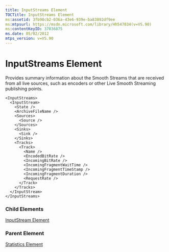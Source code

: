 ```yaml
---
title: InputStreams Element
TOCTitle: InputStreams Element
ms:assetid: 3fb98cb2-036a-43e6-939e-ba83892df9ee
ms:mtpsurl: https://msdn.microsoft.com/library/Hh547034(v=VS.90)
ms:contentKeyID: 37836875
ms.date: 05/02/2012
mtps_version: v=VS.90
---
```


# InputStreams Element

Provides summary information about the Smooth Streams that are received from all live sources, such as encoders or other Live Smooth Streaming publishing points.

    <InputStreams>
      <InputStream>
        <State />
        <ArchiveFileName />
        <Sources>
          <Source />
        </Sources>
        <Sinks>
          <Sink />
        </Sinks>
        <Tracks>
          <Track>
            <Name />
            <EncodedBitRate />
            <IncomingBitRate />
            <IncomingFragmentWaitTime />
            <IncomingFragmentTimeStamp />
            <IncomingFragmentDuration />
            <RequestRate />
          </Track>
        </Tracks>
      </InputStream>
    </InputStreams>

### Child Elements

[InputStream Element](inputstream-element.md)


### Parent Element

[Statistics Element](statistics-element.md)


